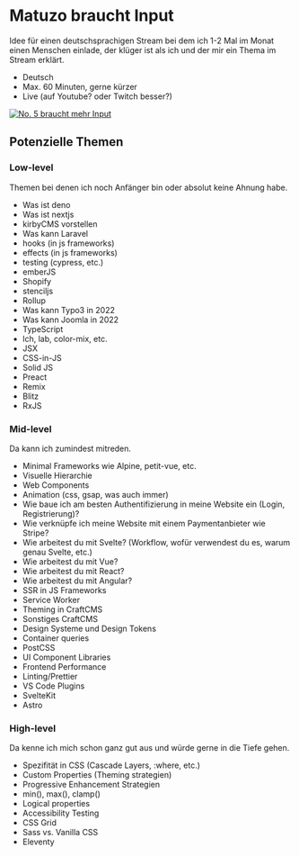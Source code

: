 # Matuzo braucht Input

Idee für einen deutschsprachigen Stream bei dem ich 1-2 Mal im Monat einen Menschen einlade, der klüger ist als ich und der mir ein Thema im Stream erklärt. 

* Deutsch
* Max. 60 Minuten, gerne kürzer
* Live (auf Youtube? oder Twitch besser?)

[![No. 5 braucht mehr Input](https://img.youtube.com/vi/-upam5r3nbA/0.jpg)](https://www.youtube.com/watch?v=-upam5r3nbA)

## Potenzielle Themen

### Low-level

Themen bei denen ich noch Anfänger bin oder absolut keine Ahnung habe.

* Was ist deno
* Was ist nextjs
* kirbyCMS vorstellen
* Was kann Laravel
* hooks (in js frameworks)
* effects (in js frameworks)
* testing (cypress, etc.)
* emberJS
* Shopify
* stenciljs
* Rollup
* Was kann Typo3 in 2022
* Was kann Joomla in 2022
* TypeScript
* lch, lab, color-mix, etc.
* JSX
* CSS-in-JS
* Solid JS
* Preact
* Remix
* Blitz
* RxJS

### Mid-level

Da kann ich zumindest mitreden.

* Minimal Frameworks wie Alpine, petit-vue, etc.
* Visuelle Hierarchie
* Web Components
* Animation (css, gsap, was auch immer)
* Wie baue ich am besten Authentifizierung in meine Website ein (Login, Registrierung)?
* Wie verknüpfe ich meine Website mit einem Paymentanbieter wie Stripe?
* Wie arbeitest du mit Svelte? (Workflow, wofür verwendest du es, warum genau Svelte, etc.)
* Wie arbeitest du mit Vue?
* Wie arbeitest du mit React?
* Wie arbeitest du mit Angular?
* SSR in JS Frameworks
* Service Worker
* Theming in CraftCMS
* Sonstiges CraftCMS
* Design Systeme und Design Tokens
* Container queries
* PostCSS
* UI Component Libraries
* Frontend Performance
* Linting/Prettier
* VS Code Plugins
* SvelteKit
* Astro

### High-level

Da kenne ich mich schon ganz gut aus und würde gerne in die Tiefe gehen.

* Spezifität in CSS (Cascade Layers, :where, etc.)
* Custom Properties (Theming strategien)
* Progressive Enhancement Strategien
* min(), max(), clamp()
* Logical properties
* Accessibility Testing
* CSS Grid
* Sass vs. Vanilla CSS
* Eleventy
